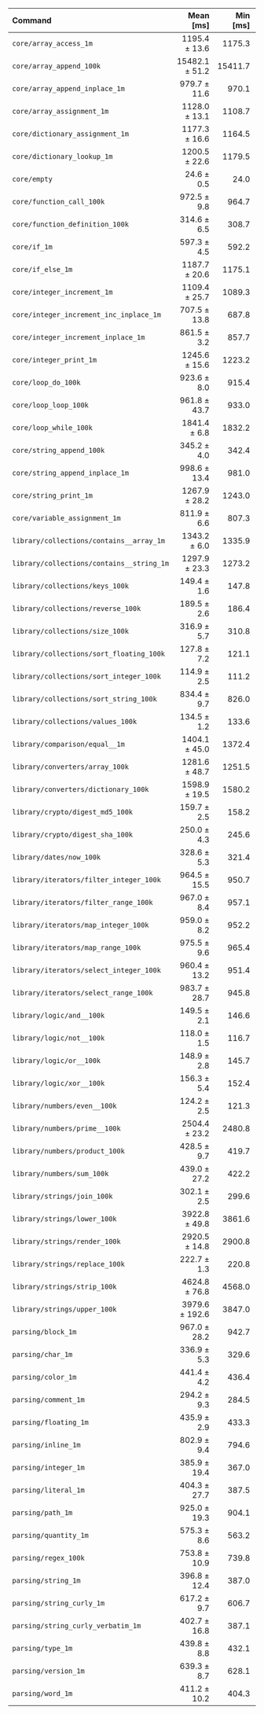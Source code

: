 | Command | Mean [ms] | Min [ms] | Max [ms] |
|:---|---:|---:|---:|
| `core/array_access_1m` | 1195.4 ± 13.6 | 1175.3 | 1205.5 | 48.62 ± 1.21 |
| `core/array_append_100k` | 15482.1 ± 51.2 | 15411.7 | 15534.3 | 629.75 ± 14.07 |
| `core/array_append_inplace_1m` | 979.7 ± 11.6 | 970.1 | 995.9 | 39.85 ± 1.00 |
| `core/array_assignment_1m` | 1128.0 ± 13.1 | 1108.7 | 1136.7 | 45.88 ± 1.15 |
| `core/dictionary_assignment_1m` | 1177.3 ± 16.6 | 1164.5 | 1200.2 | 47.89 ± 1.26 |
| `core/dictionary_lookup_1m` | 1200.5 ± 22.6 | 1179.5 | 1231.6 | 48.83 ± 1.42 |
| `core/empty` | 24.6 ± 0.5 | 24.0 | 25.3 |
| `core/function_call_100k` | 972.5 ± 9.8 | 964.7 | 985.7 | 39.56 ± 0.96 |
| `core/function_definition_100k` | 314.6 ± 6.5 | 308.7 | 320.6 | 12.79 ± 0.39 |
| `core/if_1m` | 597.3 ± 4.5 | 592.2 | 603.1 | 24.30 ± 0.57 |
| `core/if_else_1m` | 1187.7 ± 20.6 | 1175.1 | 1218.4 | 48.31 ± 1.36 |
| `core/integer_increment_1m` | 1109.4 ± 25.7 | 1089.3 | 1145.9 | 45.13 ± 1.45 |
| `core/integer_increment_inc_inplace_1m` | 707.5 ± 13.8 | 687.8 | 718.6 | 28.78 ± 0.85 |
| `core/integer_increment_inplace_1m` | 861.5 ± 3.2 | 857.7 | 864.7 | 35.04 ± 0.79 |
| `core/integer_print_1m` | 1245.6 ± 15.6 | 1223.2 | 1259.4 | 50.66 ± 1.29 |
| `core/loop_do_100k` | 923.6 ± 8.0 | 915.4 | 931.4 | 37.57 ± 0.89 |
| `core/loop_loop_100k` | 961.8 ± 43.7 | 933.0 | 1026.9 | 39.12 ± 1.98 |
| `core/loop_while_100k` | 1841.4 ± 6.8 | 1832.2 | 1848.7 | 74.90 ± 1.68 |
| `core/string_append_100k` | 345.2 ± 4.0 | 342.4 | 351.2 | 14.04 ± 0.35 |
| `core/string_append_inplace_1m` | 998.6 ± 13.4 | 981.0 | 1010.2 | 40.62 ± 1.05 |
| `core/string_print_1m` | 1267.9 ± 28.2 | 1243.0 | 1307.5 | 51.57 ± 1.62 |
| `core/variable_assignment_1m` | 811.9 ± 6.6 | 807.3 | 821.6 | 33.02 ± 0.78 |
| `library/collections/contains__array_1m` | 1343.2 ± 6.0 | 1335.9 | 1350.3 | 54.63 ± 1.23 |
| `library/collections/contains__string_1m` | 1297.9 ± 23.3 | 1273.2 | 1329.1 | 52.79 ± 1.50 |
| `library/collections/keys_100k` | 149.4 ± 1.6 | 147.8 | 151.5 | 6.08 ± 0.15 |
| `library/collections/reverse_100k` | 189.5 ± 2.6 | 186.4 | 192.7 | 7.71 ± 0.20 |
| `library/collections/size_100k` | 316.9 ± 5.7 | 310.8 | 322.3 | 12.89 ± 0.37 |
| `library/collections/sort_floating_100k` | 127.8 ± 7.2 | 121.1 | 137.1 | 5.20 ± 0.32 |
| `library/collections/sort_integer_100k` | 114.9 ± 2.5 | 111.2 | 116.9 | 4.67 ± 0.15 |
| `library/collections/sort_string_100k` | 834.4 ± 9.7 | 826.0 | 845.8 | 33.94 ± 0.85 |
| `library/collections/values_100k` | 134.5 ± 1.2 | 133.6 | 136.2 | 5.47 ± 0.13 |
| `library/comparison/equal__1m` | 1404.1 ± 45.0 | 1372.4 | 1470.6 | 57.11 ± 2.22 |
| `library/converters/array_100k` | 1281.6 ± 48.7 | 1251.5 | 1354.4 | 52.13 ± 2.29 |
| `library/converters/dictionary_100k` | 1598.9 ± 19.5 | 1580.2 | 1622.8 | 65.04 ± 1.64 |
| `library/crypto/digest_md5_100k` | 159.7 ± 2.5 | 158.2 | 163.4 | 6.50 ± 0.17 |
| `library/crypto/digest_sha_100k` | 250.0 ± 4.3 | 245.6 | 255.2 | 10.17 ± 0.28 |
| `library/dates/now_100k` | 328.6 ± 5.3 | 321.4 | 333.2 | 13.37 ± 0.37 |
| `library/iterators/filter_integer_100k` | 964.5 ± 15.5 | 950.7 | 986.1 | 39.23 ± 1.07 |
| `library/iterators/filter_range_100k` | 967.0 ± 8.4 | 957.1 | 975.9 | 39.33 ± 0.93 |
| `library/iterators/map_integer_100k` | 959.0 ± 8.2 | 952.2 | 970.9 | 39.01 ± 0.92 |
| `library/iterators/map_range_100k` | 975.5 ± 9.6 | 965.4 | 987.2 | 39.68 ± 0.96 |
| `library/iterators/select_integer_100k` | 960.4 ± 13.2 | 951.4 | 980.0 | 39.07 ± 1.02 |
| `library/iterators/select_range_100k` | 983.7 ± 28.7 | 945.8 | 1009.1 | 40.01 ± 1.47 |
| `library/logic/and__100k` | 149.5 ± 2.1 | 146.6 | 151.5 | 6.08 ± 0.16 |
| `library/logic/not__100k` | 118.0 ± 1.5 | 116.7 | 120.2 | 4.80 ± 0.12 |
| `library/logic/or__100k` | 148.9 ± 2.8 | 145.7 | 152.1 | 6.06 ± 0.18 |
| `library/logic/xor__100k` | 156.3 ± 5.4 | 152.4 | 164.0 | 6.36 ± 0.26 |
| `library/numbers/even__100k` | 124.2 ± 2.5 | 121.3 | 127.3 | 5.05 ± 0.15 |
| `library/numbers/prime__100k` | 2504.4 ± 23.2 | 2480.8 | 2535.4 | 101.87 ± 2.44 |
| `library/numbers/product_100k` | 428.5 ± 9.7 | 419.7 | 442.3 | 17.43 ± 0.55 |
| `library/numbers/sum_100k` | 439.0 ± 27.2 | 422.2 | 479.3 | 17.86 ± 1.17 |
| `library/strings/join_100k` | 302.1 ± 2.5 | 299.6 | 305.0 | 12.29 ± 0.29 |
| `library/strings/lower_100k` | 3922.8 ± 49.8 | 3861.6 | 3979.5 | 159.56 ± 4.07 |
| `library/strings/render_100k` | 2920.5 ± 14.8 | 2900.8 | 2936.1 | 118.79 ± 2.69 |
| `library/strings/replace_100k` | 222.7 ± 1.3 | 220.8 | 223.7 | 9.06 ± 0.21 |
| `library/strings/strip_100k` | 4624.8 ± 76.8 | 4568.0 | 4736.6 | 188.12 ± 5.20 |
| `library/strings/upper_100k` | 3979.6 ± 192.6 | 3847.0 | 4258.8 | 161.87 ± 8.61 |
| `parsing/block_1m` | 967.0 ± 28.2 | 942.7 | 1007.6 | 39.33 ± 1.44 |
| `parsing/char_1m` | 336.9 ± 5.3 | 329.6 | 341.6 | 13.70 ± 0.37 |
| `parsing/color_1m` | 441.4 ± 4.2 | 436.4 | 446.7 | 17.95 ± 0.43 |
| `parsing/comment_1m` | 294.2 ± 9.3 | 284.5 | 305.6 | 11.97 ± 0.46 |
| `parsing/floating_1m` | 435.9 ± 2.9 | 433.3 | 438.6 | 17.73 ± 0.41 |
| `parsing/inline_1m` | 802.9 ± 9.4 | 794.6 | 814.5 | 32.66 ± 0.82 |
| `parsing/integer_1m` | 385.9 ± 19.4 | 367.0 | 408.7 | 15.70 ± 0.86 |
| `parsing/literal_1m` | 404.3 ± 27.7 | 387.5 | 445.7 | 16.45 ± 1.18 |
| `parsing/path_1m` | 925.0 ± 19.3 | 904.1 | 949.7 | 37.62 ± 1.14 |
| `parsing/quantity_1m` | 575.3 ± 8.6 | 563.2 | 581.7 | 23.40 ± 0.62 |
| `parsing/regex_100k` | 753.8 ± 10.9 | 739.8 | 766.2 | 30.66 ± 0.81 |
| `parsing/string_1m` | 396.8 ± 12.4 | 387.0 | 414.8 | 16.14 ± 0.62 |
| `parsing/string_curly_1m` | 617.2 ± 9.7 | 606.7 | 626.7 | 25.11 ± 0.68 |
| `parsing/string_curly_verbatim_1m` | 402.7 ± 16.8 | 387.1 | 426.2 | 16.38 ± 0.77 |
| `parsing/type_1m` | 439.8 ± 8.8 | 432.1 | 452.0 | 17.89 ± 0.53 |
| `parsing/version_1m` | 639.3 ± 8.7 | 628.1 | 647.0 | 26.00 ± 0.67 |
| `parsing/word_1m` | 411.2 ± 10.2 | 404.3 | 425.9 | 16.73 ± 0.55 |
